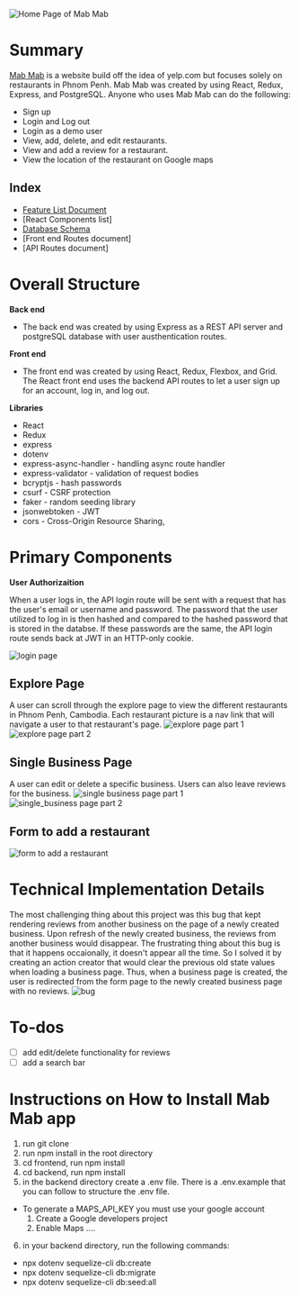 ![Home Page of Mab Mab](https://res.cloudinary.com/mabmab/image/upload/v1636833234/khmer_food/home_piicjk.png)

# Summary 

[Mab Mab](https://yelp-clone-kelsey-sry.herokuapp.com/) 
is a website build off the idea of yelp.com but focuses solely on restaurants in Phnom Penh. Mab Mab was created by using React, Redux, Express, and PostgreSQL. Anyone who uses Mab Mab can do the following: 

- Sign up 
- Login and Log out
- Login as a demo user 
- View, add, delete, and edit restaurants. 
- View and add a review for a restaurant. 
- View the location of the restaurant on Google maps 

## Index

- [Feature List Document](https://github.com/kelseysry/Mab-Mab/wiki/Features)
- [React Components list]
- [Database Schema](https://github.com/kelseysry/Mab-Mab/wiki/Database-Scheme)
- [Front end Routes document]
- [API Routes document]

# Overall Structure 

**Back end** 
- The back end was created by using Express as a REST API server and postgreSQL database with user austhentication routes.  

**Front end** 
- The front end was created by using React, Redux, Flexbox, and Grid. The React front end uses the backend API routes to let a user sign up for an account, log in, and log out. 

**Libraries** 
- React 
- Redux 
- express
- dotenv
- express-async-handler - handling async route handler 
- express-validator - validation of request bodies
- bcryptjs - hash passwords  
- csurf - CSRF protection
- faker - random seeding library 
- jsonwebtoken - JWT
- cors - Cross-Origin Resource Sharing,

# Primary Components 

**User Authorizaition** 

When a user logs in, the API login route will be sent with a request that has the user's email or username and password. The password that the user utilized to log in is then hashed and compared to the hashed password that is stored in the databse. If these passwords are the same, the API login route sends back at JWT in an HTTP-only cookie. 

![login page](https://res.cloudinary.com/mabmab/image/upload/v1636836616/khmer_food/login_osmrto.png)

## Explore Page 

A user can scroll through the explore page to view the different restaurants in Phnom Penh, Cambodia. Each restaurant picture is a nav link that will navigate a user to that restaurant's page. 
![explore page part 1](https://res.cloudinary.com/mabmab/image/upload/v1636843433/khmer_food/explore1_okwtru.png)
![explore page part 2](https://res.cloudinary.com/mabmab/image/upload/v1636843442/khmer_food/explore2_imeawp.png)

## Single Business Page

A user can edit or delete a specific business. Users can also leave reviews for the business. 
![single business page part 1](https://res.cloudinary.com/mabmab/image/upload/v1636843850/khmer_food/single1_io7spj.png)
![single_business page part 2](https://res.cloudinary.com/mabmab/image/upload/v1636843847/khmer_food/single2_gpedkz.png)

## Form to add a restaurant 
![form to add a restaurant](https://res.cloudinary.com/mabmab/image/upload/v1636844135/khmer_food/form_r1jcrm.png)

# Technical Implementation Details

The most challenging thing about this project was this bug that kept rendering reviews from another business on the page of a newly created business. Upon refresh of the newly created business, the reviews from another business would disappear. The frustrating thing about this bug is that it happens occaionally, it doesn't appear all the time. So I solved it by creating an action creator that would clear the previous old state values when loading a business page. Thus, when a business page is created, the user is redirected from the form page to the newly created business page with no reviews. 
![bug](https://res.cloudinary.com/mabmab/image/upload/v1636844770/khmer_food/tech_och94d.png)

# To-dos 
- [ ] add edit/delete functionality for reviews 
- [ ] add a search bar 

# Instructions on How to Install Mab Mab app 
1. run git clone 
2. run npm install in the root directory 
3. cd frontend, run npm install
4. cd backend, run npm install 
5. in the backend directory create a .env file. There is a .env.example that you can follow to structure the .env file. 
  - To generate a MAPS_API_KEY you must use your google account
    1. Create a Google developers project
    2. Enable Maps ....

6. in your backend directory, run the following commands:  
  -  npx dotenv sequelize-cli db:create
  -  npx dotenv sequelize-cli db:migrate
  -  npx dotenv sequelize-cli db:seed:all
